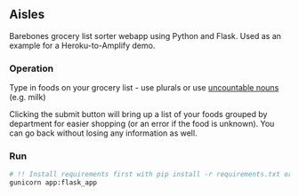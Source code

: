 ## Aisles

Barebones grocery list sorter webapp using Python and Flask. Used as an example for a Heroku-to-Amplify demo.

### Operation
Type in foods on your grocery list - use plurals or use [uncountable nouns](http://www.ef.com/english-resources/english-grammar/countable-and-uncountable-nouns/) (e.g. milk)

Clicking the submit button will bring up a list of your foods grouped by department for easier shopping (or an error if the food is unknown). You can go back without losing any information as well.

### Run

```bash
# !! Install requirements first with pip install -r requirements.txt or pipenv install from the root directory !!
gunicorn app:flask_app
```